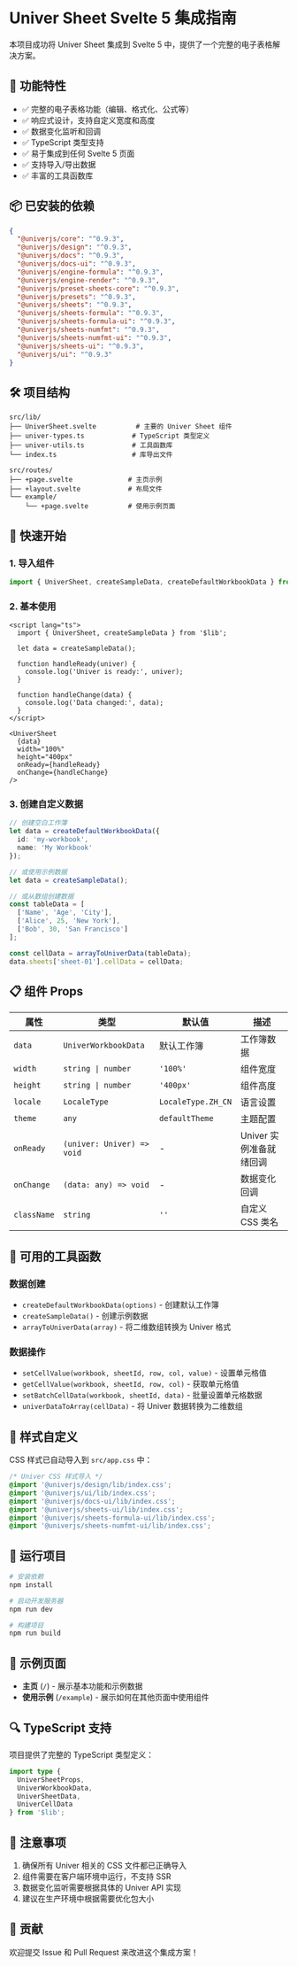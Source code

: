 # Univer Sheet Svelte 5 集成指南

本项目成功将 Univer Sheet 集成到 Svelte 5 中，提供了一个完整的电子表格解决方案。

## 🚀 功能特性

- ✅ 完整的电子表格功能（编辑、格式化、公式等）
- ✅ 响应式设计，支持自定义宽度和高度
- ✅ 数据变化监听和回调
- ✅ TypeScript 类型支持
- ✅ 易于集成到任何 Svelte 5 页面
- ✅ 支持导入/导出数据
- ✅ 丰富的工具函数库

## 📦 已安装的依赖

```json
{
  "@univerjs/core": "^0.9.3",
  "@univerjs/design": "^0.9.3",
  "@univerjs/docs": "^0.9.3",
  "@univerjs/docs-ui": "^0.9.3",
  "@univerjs/engine-formula": "^0.9.3",
  "@univerjs/engine-render": "^0.9.3",
  "@univerjs/preset-sheets-core": "^0.9.3",
  "@univerjs/presets": "^0.9.3",
  "@univerjs/sheets": "^0.9.3",
  "@univerjs/sheets-formula": "^0.9.3",
  "@univerjs/sheets-formula-ui": "^0.9.3",
  "@univerjs/sheets-numfmt": "^0.9.3",
  "@univerjs/sheets-numfmt-ui": "^0.9.3",
  "@univerjs/sheets-ui": "^0.9.3",
  "@univerjs/ui": "^0.9.3"
}
```

## 🛠️ 项目结构

```
src/lib/
├── UniverSheet.svelte          # 主要的 Univer Sheet 组件
├── univer-types.ts            # TypeScript 类型定义
├── univer-utils.ts            # 工具函数库
└── index.ts                   # 库导出文件

src/routes/
├── +page.svelte              # 主页示例
├── +layout.svelte            # 布局文件
└── example/
    └── +page.svelte          # 使用示例页面
```

## 🎯 快速开始

### 1. 导入组件

```typescript
import { UniverSheet, createSampleData, createDefaultWorkbookData } from '$lib';
```

### 2. 基本使用

```svelte
<script lang="ts">
  import { UniverSheet, createSampleData } from '$lib';
  
  let data = createSampleData();
  
  function handleReady(univer) {
    console.log('Univer is ready:', univer);
  }
  
  function handleChange(data) {
    console.log('Data changed:', data);
  }
</script>

<UniverSheet
  {data}
  width="100%"
  height="400px"
  onReady={handleReady}
  onChange={handleChange}
/>
```

### 3. 创建自定义数据

```typescript
// 创建空白工作簿
let data = createDefaultWorkbookData({
  id: 'my-workbook',
  name: 'My Workbook'
});

// 或使用示例数据
let data = createSampleData();

// 或从数组创建数据
const tableData = [
  ['Name', 'Age', 'City'],
  ['Alice', 25, 'New York'],
  ['Bob', 30, 'San Francisco']
];

const cellData = arrayToUniverData(tableData);
data.sheets['sheet-01'].cellData = cellData;
```

## 📋 组件 Props

| 属性 | 类型 | 默认值 | 描述 |
|------|------|--------|------|
| `data` | `UniverWorkbookData` | 默认工作簿 | 工作簿数据 |
| `width` | `string \| number` | `'100%'` | 组件宽度 |
| `height` | `string \| number` | `'400px'` | 组件高度 |
| `locale` | `LocaleType` | `LocaleType.ZH_CN` | 语言设置 |
| `theme` | `any` | `defaultTheme` | 主题配置 |
| `onReady` | `(univer: Univer) => void` | - | Univer 实例准备就绪回调 |
| `onChange` | `(data: any) => void` | - | 数据变化回调 |
| `className` | `string` | `''` | 自定义 CSS 类名 |

## 🔧 可用的工具函数

### 数据创建
- `createDefaultWorkbookData(options)` - 创建默认工作簿
- `createSampleData()` - 创建示例数据
- `arrayToUniverData(array)` - 将二维数组转换为 Univer 格式

### 数据操作
- `setCellValue(workbook, sheetId, row, col, value)` - 设置单元格值
- `getCellValue(workbook, sheetId, row, col)` - 获取单元格值
- `setBatchCellData(workbook, sheetId, data)` - 批量设置单元格数据
- `univerDataToArray(cellData)` - 将 Univer 数据转换为二维数组

## 🎨 样式自定义

CSS 样式已自动导入到 `src/app.css` 中：

```css
/* Univer CSS 样式导入 */
@import '@univerjs/design/lib/index.css';
@import '@univerjs/ui/lib/index.css';
@import '@univerjs/docs-ui/lib/index.css';
@import '@univerjs/sheets-ui/lib/index.css';
@import '@univerjs/sheets-formula-ui/lib/index.css';
@import '@univerjs/sheets-numfmt-ui/lib/index.css';
```

## 🚀 运行项目

```bash
# 安装依赖
npm install

# 启动开发服务器
npm run dev

# 构建项目
npm run build
```

## 📖 示例页面

- **主页** (`/`) - 展示基本功能和示例数据
- **使用示例** (`/example`) - 展示如何在其他页面中使用组件

## 🔍 TypeScript 支持

项目提供了完整的 TypeScript 类型定义：

```typescript
import type { 
  UniverSheetProps, 
  UniverWorkbookData, 
  UniverSheetData,
  UniverCellData 
} from '$lib';
```

## 📝 注意事项

1. 确保所有 Univer 相关的 CSS 文件都已正确导入
2. 组件需要在客户端环境中运行，不支持 SSR
3. 数据变化监听需要根据具体的 Univer API 实现
4. 建议在生产环境中根据需要优化包大小

## 🤝 贡献

欢迎提交 Issue 和 Pull Request 来改进这个集成方案！
